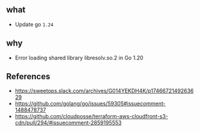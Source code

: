 ## what
- Update go `1.24`

## why
- Error loading shared library libresolv.so.2 in Go 1.20

## References
* https://sweetops.slack.com/archives/G014YEKDH4K/p1746672149263629
* https://github.com/golang/go/issues/59305#issuecomment-1488478737
* https://github.com/cloudposse/terraform-aws-cloudfront-s3-cdn/pull/294/#issuecomment-2859195553

